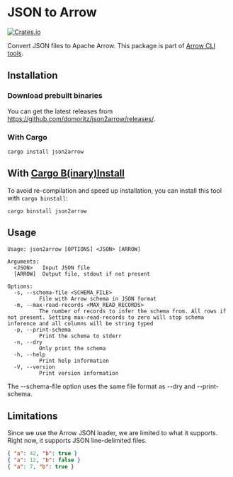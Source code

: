 # JSON to Arrow

[![Crates.io](https://img.shields.io/crates/v/json2arrow.svg)](https://crates.io/crates/json2arrow)

Convert JSON files to Apache Arrow. This package is part of [Arrow CLI tools](https://github.com/domoritz/arrow-tools).

## Installation

### Download prebuilt binaries

You can get the latest releases from https://github.com/domoritz/json2arrow/releases/.

### With Cargo

```
cargo install json2arrow
```

## With [Cargo B(inary)Install](https://github.com/cargo-bins/cargo-binstall)

To avoid re-compilation and speed up installation, you can install this tool with `cargo binstall`:

```
cargo binstall json2arrow
```

## Usage

```
Usage: json2arrow [OPTIONS] <JSON> [ARROW]

Arguments:
  <JSON>   Input JSON file
  [ARROW]  Output file, stdout if not present

Options:
  -s, --schema-file <SCHEMA_FILE>
          File with Arrow schema in JSON format
  -m, --max-read-records <MAX_READ_RECORDS>
          The number of records to infer the schema from. All rows if not present. Setting max-read-records to zero will stop schema inference and all columns will be string typed
  -p, --print-schema
          Print the schema to stderr
  -n, --dry
          Only print the schema
  -h, --help
          Print help information
  -V, --version
          Print version information
```

The --schema-file option uses the same file format as --dry and --print-schema.

## Limitations

Since we use the Arrow JSON loader, we are limited to what it supports. Right now, it supports JSON line-delimited files.

```json
{ "a": 42, "b": true }
{ "a": 12, "b": false }
{ "a": 7, "b": true }
```
